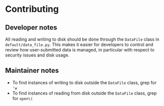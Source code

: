 # Contributing

## Developer notes

All reading and writing to disk should be done through the `DataFile` class in `default/data_file.py`. This makes it easier for developers to control and review how user-submitted data is managed, in particular with respect to security issues and disk usage.

## Maintainer notes

* To find instances of writing to disk outside the `DataFile` class, grep for `'w`
* To find instances of reading from disk outside the `DataFile` class, grep for `open\(`
